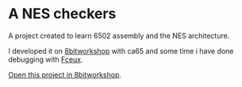 A NES checkers 
=====

A project created to learn 6502 assembly and the NES architecture.

I developed it on [8bitworkshop](https://github.com/sehugg/8bitworkshop) with ca65 and some time i have done debugging with [Fceux](https://github.com/TASEmulators/fceux).

[Open this project in 8bitworkshop](http://8bitworkshop.com/redir.html?platform=nes&githubURL=https%3A%2F%2Fgithub.com%2Fsimeleo20%2FdamaNes&file=dama.s).
